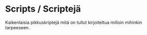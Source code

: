 # Scripts / Scriptejä

Kaikenlaisia pikkuskriptejä mitä on tullut kirjoiteltua milloin mihinkin 
tarpeeseen.
